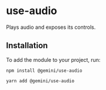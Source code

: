 # use-audio
Plays audio and exposes its controls.

## Installation

To add the module to your project, run:

```shell
npm install @gemini/use-audio

yarn add @gemini/use-audio
```
